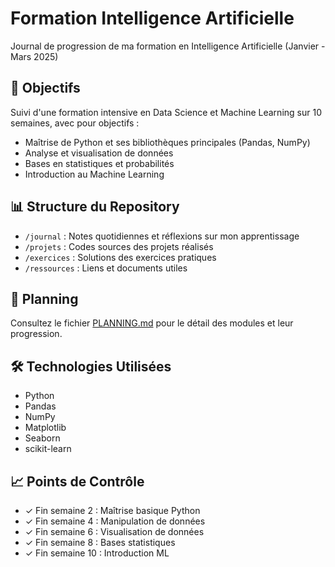 # Formation Intelligence Artificielle

Journal de progression de ma formation en Intelligence Artificielle (Janvier - Mars 2025)

## 🎯 Objectifs

Suivi d'une formation intensive en Data Science et Machine Learning sur 10 semaines, avec pour objectifs :
- Maîtrise de Python et ses bibliothèques principales (Pandas, NumPy)
- Analyse et visualisation de données
- Bases en statistiques et probabilités
- Introduction au Machine Learning

## 📊 Structure du Repository

- `/journal` : Notes quotidiennes et réflexions sur mon apprentissage
- `/projets` : Codes sources des projets réalisés
- `/exercices` : Solutions des exercices pratiques
- `/ressources` : Liens et documents utiles

## 📅 Planning

Consultez le fichier [PLANNING.md](PLANNING.md) pour le détail des modules et leur progression.

## 🛠 Technologies Utilisées

- Python
- Pandas
- NumPy
- Matplotlib
- Seaborn
- scikit-learn

## 📈 Points de Contrôle

- ✓ Fin semaine 2 : Maîtrise basique Python
- ✓ Fin semaine 4 : Manipulation de données
- ✓ Fin semaine 6 : Visualisation de données
- ✓ Fin semaine 8 : Bases statistiques
- ✓ Fin semaine 10 : Introduction ML
